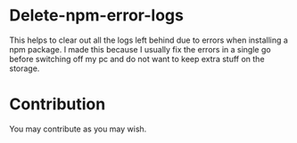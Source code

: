 # Delete-npm-error-logs
This helps to clear out all the logs left behind due to errors when installing a npm package. I made this because I usually fix the errors in a single go before switching off my pc and do not want to keep extra stuff on the storage.

# Contribution
You may contribute as you may wish.
